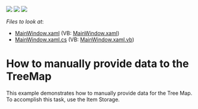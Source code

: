 <!-- default badges list -->
![](https://img.shields.io/endpoint?url=https://codecentral.devexpress.com/api/v1/VersionRange/128572084/16.1.4%2B)
[![](https://img.shields.io/badge/Open_in_DevExpress_Support_Center-FF7200?style=flat-square&logo=DevExpress&logoColor=white)](https://supportcenter.devexpress.com/ticket/details/T308324)
[![](https://img.shields.io/badge/📖_How_to_use_DevExpress_Examples-e9f6fc?style=flat-square)](https://docs.devexpress.com/GeneralInformation/403183)
<!-- default badges end -->
<!-- default file list -->
*Files to look at*:

* [MainWindow.xaml](./CS/TreeMapItemStorageSample/MainWindow.xaml) (VB: [MainWindow.xaml](./VB/TreeMapItemStorageSample/MainWindow.xaml))
* [MainWindow.xaml.cs](./CS/TreeMapItemStorageSample/MainWindow.xaml.cs) (VB: [MainWindow.xaml.vb](./VB/TreeMapItemStorageSample/MainWindow.xaml.vb))
<!-- default file list end -->
# How to manually provide data to the TreeMap


<p>This example demonstrates how to manually provide data for the Tree Map. To accomplish this task, use the Item Storage.</p>

<br/>


